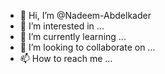 - 👋 Hi, I’m @Nadeem-Abdelkader
- 👀 I’m interested in ...
- 🌱 I’m currently learning ...
- 💞️ I’m looking to collaborate on ...
- 📫 How to reach me ...

<!---
Nadeem-Abdelkader/Nadeem-Abdelkader is a ✨ special ✨ repository because its `README.md` (this file) appears on your GitHub profile.
You can click the Preview link to take a look at your changes.
--->
